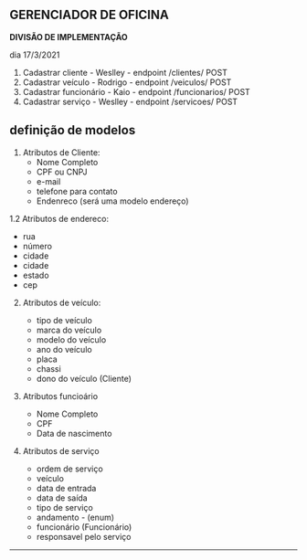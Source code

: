 ## GERENCIADOR DE OFICINA

**DIVISÃO DE IMPLEMENTAÇÃO**

dia 17/3/2021 

1. Cadastrar cliente - Weslley - endpoint /clientes/ POST
2. Cadastrar veículo - Rodrigo - endpoint /veiculos/ POST 
3. Cadastrar funcionário - Kaio - endpoint /funcionarios/ POST
4. Cadastrar serviço - Weslley - endpoint /servicoes/ POST

**definição de modelos**
----
1. Atributos de Cliente:
    *  Nome Completo 
    *  CPF ou CNPJ
    *  e-mail
    *  telefone para contato
    *  Endenreco (será uma modelo endereço)


1.2 Atributos de endereco:
   *  rua
   *  número
   *  cidade
   *  cidade
   *  estado
   *  cep

 
2. Atributos de veículo:
    *  tipo de veículo
    *  marca do veículo
    *  modelo do veículo
    *  ano do veículo
    *  placa
    *  chassi
    *  dono do veículo (Cliente)

3. Atributos funcioário
    *  Nome Completo
    *  CPF
    *  Data de nascimento
    
4. Atributos de serviço
    * ordem de serviço
    * veículo
    * data de entrada
    * data de saída
    * tipo de serviço
    * andamento - (enum)
    * funcionário (Funcionário)
    * responsavel pelo serviço
    
---



